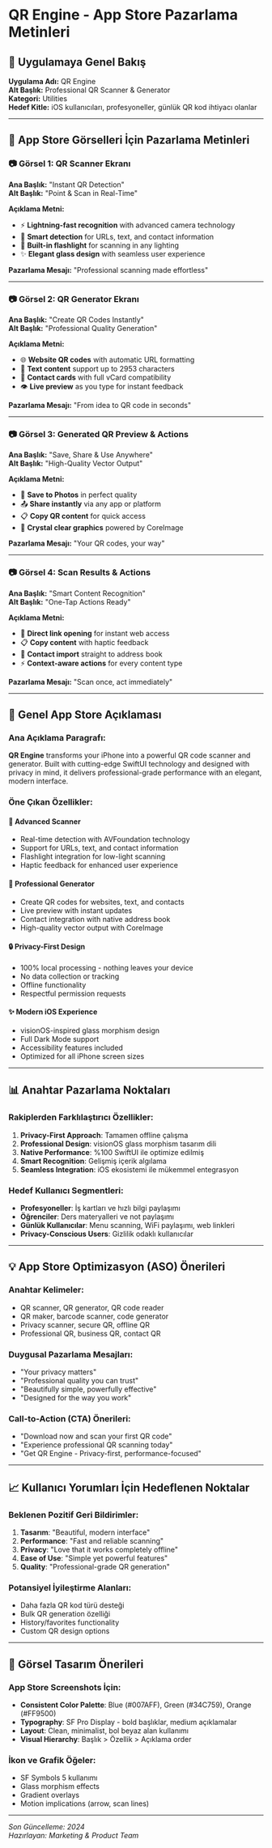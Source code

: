 # QR Engine - App Store Pazarlama Metinleri

## 📱 Uygulamaya Genel Bakış

**Uygulama Adı:** QR Engine  
**Alt Başlık:** Professional QR Scanner & Generator  
**Kategori:** Utilities  
**Hedef Kitle:** iOS kullanıcıları, profesyoneller, günlük QR kod ihtiyacı olanlar

---

## 🎯 App Store Görselleri İçin Pazarlama Metinleri

### 📷 Görsel 1: QR Scanner Ekranı

**Ana Başlık:** "Instant QR Detection"  
**Alt Başlık:** "Point & Scan in Real-Time"

**Açıklama Metni:**

- ⚡ **Lightning-fast recognition** with advanced camera technology
- 🎯 **Smart detection** for URLs, text, and contact information
- 🔦 **Built-in flashlight** for scanning in any lighting
- ✨ **Elegant glass design** with seamless user experience

**Pazarlama Mesajı:** "Professional scanning made effortless"

---

### 📷 Görsel 2: QR Generator Ekranı

**Ana Başlık:** "Create QR Codes Instantly"  
**Alt Başlık:** "Professional Quality Generation"

**Açıklama Metni:**

- 🌐 **Website QR codes** with automatic URL formatting
- 📝 **Text content** support up to 2953 characters
- 👤 **Contact cards** with full vCard compatibility
- 👁️ **Live preview** as you type for instant feedback

**Pazarlama Mesajı:** "From idea to QR code in seconds"

---

### 📷 Görsel 3: Generated QR Preview & Actions

**Ana Başlık:** "Save, Share & Use Anywhere"  
**Alt Başlık:** "High-Quality Vector Output"

**Açıklama Metni:**

- 💾 **Save to Photos** in perfect quality
- 📤 **Share instantly** via any app or platform
- 📋 **Copy QR content** for quick access
- 🎨 **Crystal clear graphics** powered by CoreImage

**Pazarlama Mesajı:** "Your QR codes, your way"

---

### 📷 Görsel 4: Scan Results & Actions

**Ana Başlık:** "Smart Content Recognition"  
**Alt Başlık:** "One-Tap Actions Ready"

**Açıklama Metni:**

- 🔗 **Direct link opening** for instant web access
- 📋 **Copy content** with haptic feedback
- 👤 **Contact import** straight to address book
- ⚡ **Context-aware actions** for every content type

**Pazarlama Mesajı:** "Scan once, act immediately"

---

## 🚀 Genel App Store Açıklaması

### Ana Açıklama Paragrafı:

**QR Engine** transforms your iPhone into a powerful QR code scanner and generator. Built with cutting-edge SwiftUI technology and designed with privacy in mind, it delivers professional-grade performance with an elegant, modern interface.

### Öne Çıkan Özellikler:

#### 📱 **Advanced Scanner**

- Real-time detection with AVFoundation technology
- Support for URLs, text, and contact information
- Flashlight integration for low-light scanning
- Haptic feedback for enhanced user experience

#### 🎨 **Professional Generator**

- Create QR codes for websites, text, and contacts
- Live preview with instant updates
- Contact integration with native address book
- High-quality vector output with CoreImage

#### 🔒 **Privacy-First Design**

- 100% local processing - nothing leaves your device
- No data collection or tracking
- Offline functionality
- Respectful permission requests

#### ✨ **Modern iOS Experience**

- visionOS-inspired glass morphism design
- Full Dark Mode support
- Accessibility features included
- Optimized for all iPhone screen sizes

---

## 📊 Anahtar Pazarlama Noktaları

### Rakiplerden Farklılaştırıcı Özellikler:

1. **Privacy-First Approach**: Tamamen offline çalışma
2. **Professional Design**: visionOS glass morphism tasarım dili
3. **Native Performance**: %100 SwiftUI ile optimize edilmiş
4. **Smart Recognition**: Gelişmiş içerik algılama
5. **Seamless Integration**: iOS ekosistemi ile mükemmel entegrasyon

### Hedef Kullanıcı Segmentleri:

- **Profesyoneller**: İş kartları ve hızlı bilgi paylaşımı
- **Öğrenciler**: Ders materyalleri ve not paylaşımı
- **Günlük Kullanıcılar**: Menu scanning, WiFi paylaşımı, web linkleri
- **Privacy-Conscious Users**: Gizlilik odaklı kullanıcılar

---

## 💡 App Store Optimizasyon (ASO) Önerileri

### Anahtar Kelimeler:

- QR scanner, QR generator, QR code reader
- QR maker, barcode scanner, code generator
- Privacy scanner, secure QR, offline QR
- Professional QR, business QR, contact QR

### Duygusal Pazarlama Mesajları:

- "Your privacy matters"
- "Professional quality you can trust"
- "Beautifully simple, powerfully effective"
- "Designed for the way you work"

### Call-to-Action (CTA) Önerileri:

- "Download now and scan your first QR code"
- "Experience professional QR scanning today"
- "Get QR Engine - Privacy-first, performance-focused"

---

## 📈 Kullanıcı Yorumları İçin Hedeflenen Noktalar

### Beklenen Pozitif Geri Bildirimler:

1. **Tasarım**: "Beautiful, modern interface"
2. **Performance**: "Fast and reliable scanning"
3. **Privacy**: "Love that it works completely offline"
4. **Ease of Use**: "Simple yet powerful features"
5. **Quality**: "Professional-grade QR generation"

### Potansiyel İyileştirme Alanları:

- Daha fazla QR kod türü desteği
- Bulk QR generation özelliği
- History/favorites functionality
- Custom QR design options

---

## 🎨 Görsel Tasarım Önerileri

### App Store Screenshots İçin:

- **Consistent Color Palette**: Blue (#007AFF), Green (#34C759), Orange (#FF9500)
- **Typography**: SF Pro Display - bold başlıklar, medium açıklamalar
- **Layout**: Clean, minimalist, bol beyaz alan kullanımı
- **Visual Hierarchy**: Başlık > Özellik > Açıklama order

### İkon ve Grafik Öğeler:

- SF Symbols 5 kullanımı
- Glass morphism effects
- Gradient overlays
- Motion implications (arrow, scan lines)

---

_Son Güncelleme: 2024_  
_Hazırlayan: Marketing & Product Team_
